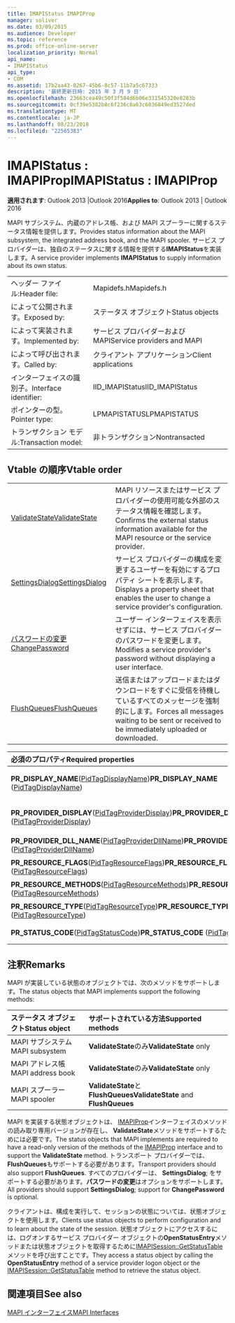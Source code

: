 ```yaml
---
title: IMAPIStatus IMAPIProp
manager: soliver
ms.date: 03/09/2015
ms.audience: Developer
ms.topic: reference
ms.prod: office-online-server
localization_priority: Normal
api_name:
- IMAPIStatus
api_type:
- COM
ms.assetid: 17b2aa43-0267-45b6-8c57-11b7a5c67333
description: '最終更新日時: 2015 年 3 月 9 日'
ms.openlocfilehash: 23663cea49c50f3f584d6b06e331545320e8283b
ms.sourcegitcommit: 0cf39e5382b8c6f236c8a63c6036849ed3527ded
ms.translationtype: MT
ms.contentlocale: ja-JP
ms.lasthandoff: 08/23/2018
ms.locfileid: "22565383"
---
```

# <a name="imapistatus--imapiprop"></a><span data-ttu-id="9b1a0-103">IMAPIStatus : IMAPIProp</span><span class="sxs-lookup"><span data-stu-id="9b1a0-103">IMAPIStatus : IMAPIProp</span></span>

  
  
<span data-ttu-id="9b1a0-104">**適用されます**: Outlook 2013 |Outlook 2016</span><span class="sxs-lookup"><span data-stu-id="9b1a0-104">**Applies to**: Outlook 2013 | Outlook 2016</span></span> 
  
<span data-ttu-id="9b1a0-105">MAPI サブシステム、内蔵のアドレス帳、および MAPI スプーラーに関するステータス情報を提供します。</span><span class="sxs-lookup"><span data-stu-id="9b1a0-105">Provides status information about the MAPI subsystem, the integrated address book, and the MAPI spooler.</span></span> <span data-ttu-id="9b1a0-106">サービス プロバイダーは、独自のステータスに関する情報を提供する**IMAPIStatus**を実装します。</span><span class="sxs-lookup"><span data-stu-id="9b1a0-106">A service provider implements **IMAPIStatus** to supply information about its own status.</span></span> 
  
|||
|:-----|:-----|
|<span data-ttu-id="9b1a0-107">ヘッダー ファイル:</span><span class="sxs-lookup"><span data-stu-id="9b1a0-107">Header file:</span></span>  <br/> |<span data-ttu-id="9b1a0-108">Mapidefs.h</span><span class="sxs-lookup"><span data-stu-id="9b1a0-108">Mapidefs.h</span></span>  <br/> |
|<span data-ttu-id="9b1a0-109">によって公開されます。</span><span class="sxs-lookup"><span data-stu-id="9b1a0-109">Exposed by:</span></span>  <br/> |<span data-ttu-id="9b1a0-110">ステータス オブジェクト</span><span class="sxs-lookup"><span data-stu-id="9b1a0-110">Status objects</span></span>  <br/> |
|<span data-ttu-id="9b1a0-111">によって実装されます。</span><span class="sxs-lookup"><span data-stu-id="9b1a0-111">Implemented by:</span></span>  <br/> |<span data-ttu-id="9b1a0-112">サービス プロバイダーおよび MAPI</span><span class="sxs-lookup"><span data-stu-id="9b1a0-112">Service providers and MAPI</span></span>  <br/> |
|<span data-ttu-id="9b1a0-113">によって呼び出されます。</span><span class="sxs-lookup"><span data-stu-id="9b1a0-113">Called by:</span></span>  <br/> |<span data-ttu-id="9b1a0-114">クライアント アプリケーション</span><span class="sxs-lookup"><span data-stu-id="9b1a0-114">Client applications</span></span>  <br/> |
|<span data-ttu-id="9b1a0-115">インターフェイスの識別子。</span><span class="sxs-lookup"><span data-stu-id="9b1a0-115">Interface identifier:</span></span>  <br/> |<span data-ttu-id="9b1a0-116">IID_IMAPIStatus</span><span class="sxs-lookup"><span data-stu-id="9b1a0-116">IID_IMAPIStatus</span></span>  <br/> |
|<span data-ttu-id="9b1a0-117">ポインターの型。</span><span class="sxs-lookup"><span data-stu-id="9b1a0-117">Pointer type:</span></span>  <br/> |<span data-ttu-id="9b1a0-118">LPMAPISTATUS</span><span class="sxs-lookup"><span data-stu-id="9b1a0-118">LPMAPISTATUS</span></span>  <br/> |
|<span data-ttu-id="9b1a0-119">トランザクション モデル:</span><span class="sxs-lookup"><span data-stu-id="9b1a0-119">Transaction model:</span></span>  <br/> |<span data-ttu-id="9b1a0-120">非トランザクション</span><span class="sxs-lookup"><span data-stu-id="9b1a0-120">Nontransacted</span></span>  <br/> |
   
## <a name="vtable-order"></a><span data-ttu-id="9b1a0-121">Vtable の順序</span><span class="sxs-lookup"><span data-stu-id="9b1a0-121">Vtable order</span></span>

|||
|:-----|:-----|
|[<span data-ttu-id="9b1a0-122">ValidateState</span><span class="sxs-lookup"><span data-stu-id="9b1a0-122">ValidateState</span></span>](imapistatus-validatestate.md) <br/> |<span data-ttu-id="9b1a0-123">MAPI リソースまたはサービス プロバイダーの使用可能な外部のステータス情報を確認します。</span><span class="sxs-lookup"><span data-stu-id="9b1a0-123">Confirms the external status information available for the MAPI resource or the service provider.</span></span>  <br/> |
|[<span data-ttu-id="9b1a0-124">SettingsDialog</span><span class="sxs-lookup"><span data-stu-id="9b1a0-124">SettingsDialog</span></span>](imapistatus-settingsdialog.md) <br/> |<span data-ttu-id="9b1a0-125">サービス プロバイダーの構成を変更するユーザーを有効にするプロパティ シートを表示します。</span><span class="sxs-lookup"><span data-stu-id="9b1a0-125">Displays a property sheet that enables the user to change a service provider's configuration.</span></span>  <br/> |
|[<span data-ttu-id="9b1a0-126">パスワードの変更</span><span class="sxs-lookup"><span data-stu-id="9b1a0-126">ChangePassword</span></span>](imapistatus-changepassword.md) <br/> |<span data-ttu-id="9b1a0-127">ユーザー インターフェイスを表示せずには、サービス プロバイダーのパスワードを変更します。</span><span class="sxs-lookup"><span data-stu-id="9b1a0-127">Modifies a service provider's password without displaying a user interface.</span></span>  <br/> |
|[<span data-ttu-id="9b1a0-128">FlushQueues</span><span class="sxs-lookup"><span data-stu-id="9b1a0-128">FlushQueues</span></span>](imapistatus-flushqueues.md) <br/> |<span data-ttu-id="9b1a0-129">送信またはアップロードまたはダウンロードをすぐに受信を待機しているすべてのメッセージを強制的にします。</span><span class="sxs-lookup"><span data-stu-id="9b1a0-129">Forces all messages waiting to be sent or received to be immediately uploaded or downloaded.</span></span>  <br/> |
   
|<span data-ttu-id="9b1a0-130">**必須のプロパティ**</span><span class="sxs-lookup"><span data-stu-id="9b1a0-130">**Required properties**</span></span>|<span data-ttu-id="9b1a0-131">**Access**</span><span class="sxs-lookup"><span data-stu-id="9b1a0-131">**Access**</span></span>|
|:-----|:-----|
|<span data-ttu-id="9b1a0-132">**PR_DISPLAY_NAME**([PidTagDisplayName](pidtagdisplayname-canonical-property.md))</span><span class="sxs-lookup"><span data-stu-id="9b1a0-132">**PR_DISPLAY_NAME** ([PidTagDisplayName](pidtagdisplayname-canonical-property.md))</span></span>  <br/> |<span data-ttu-id="9b1a0-133">値の取得および設定が可能です。</span><span class="sxs-lookup"><span data-stu-id="9b1a0-133">Read/write</span></span>  <br/> |
|<span data-ttu-id="9b1a0-134">**PR_PROVIDER_DISPLAY**([PidTagProviderDisplay](pidtagproviderdisplay-canonical-property.md))</span><span class="sxs-lookup"><span data-stu-id="9b1a0-134">**PR_PROVIDER_DISPLAY** ([PidTagProviderDisplay](pidtagproviderdisplay-canonical-property.md))</span></span>  <br/> |<span data-ttu-id="9b1a0-135">値の取得および設定が可能です。</span><span class="sxs-lookup"><span data-stu-id="9b1a0-135">Read/write</span></span>  <br/> |
|<span data-ttu-id="9b1a0-136">**PR_PROVIDER_DLL_NAME**([PidTagProviderDllName](pidtagproviderdllname-canonical-property.md))</span><span class="sxs-lookup"><span data-stu-id="9b1a0-136">**PR_PROVIDER_DLL_NAME** ([PidTagProviderDllName](pidtagproviderdllname-canonical-property.md))</span></span>  <br/> |<span data-ttu-id="9b1a0-137">読み取り専用</span><span class="sxs-lookup"><span data-stu-id="9b1a0-137">Read-only</span></span>  <br/> |
|<span data-ttu-id="9b1a0-138">**PR_RESOURCE_FLAGS**([PidTagResourceFlags](pidtagresourceflags-canonical-property.md))</span><span class="sxs-lookup"><span data-stu-id="9b1a0-138">**PR_RESOURCE_FLAGS** ([PidTagResourceFlags](pidtagresourceflags-canonical-property.md))</span></span>  <br/> |<span data-ttu-id="9b1a0-139">読み取り専用</span><span class="sxs-lookup"><span data-stu-id="9b1a0-139">Read-only</span></span>  <br/> |
|<span data-ttu-id="9b1a0-140">**PR_RESOURCE_METHODS**([PidTagResourceMethods](pidtagresourcemethods-canonical-property.md))</span><span class="sxs-lookup"><span data-stu-id="9b1a0-140">**PR_RESOURCE_METHODS** ([PidTagResourceMethods](pidtagresourcemethods-canonical-property.md))</span></span>  <br/> |<span data-ttu-id="9b1a0-141">読み取り専用</span><span class="sxs-lookup"><span data-stu-id="9b1a0-141">Read-only</span></span>  <br/> |
|<span data-ttu-id="9b1a0-142">**PR_RESOURCE_TYPE**([PidTagResourceType](pidtagresourcetype-canonical-property.md))</span><span class="sxs-lookup"><span data-stu-id="9b1a0-142">**PR_RESOURCE_TYPE** ([PidTagResourceType](pidtagresourcetype-canonical-property.md))</span></span>  <br/> |<span data-ttu-id="9b1a0-143">読み取り専用</span><span class="sxs-lookup"><span data-stu-id="9b1a0-143">Read-only</span></span>  <br/> |
|<span data-ttu-id="9b1a0-144">**PR_STATUS_CODE**([PidTagStatusCode](pidtagstatuscode-canonical-property.md))</span><span class="sxs-lookup"><span data-stu-id="9b1a0-144">**PR_STATUS_CODE** ([PidTagStatusCode](pidtagstatuscode-canonical-property.md))</span></span>  <br/> |<span data-ttu-id="9b1a0-145">読み取り専用</span><span class="sxs-lookup"><span data-stu-id="9b1a0-145">Read-only</span></span>  <br/> |
   
## <a name="remarks"></a><span data-ttu-id="9b1a0-146">注釈</span><span class="sxs-lookup"><span data-stu-id="9b1a0-146">Remarks</span></span>

<span data-ttu-id="9b1a0-147">MAPI が実装している状態のオブジェクトでは、次のメソッドをサポートします。</span><span class="sxs-lookup"><span data-stu-id="9b1a0-147">The status objects that MAPI implements support the following methods:</span></span>
  
|<span data-ttu-id="9b1a0-148">**ステータス オブジェクト**</span><span class="sxs-lookup"><span data-stu-id="9b1a0-148">**Status object**</span></span>|<span data-ttu-id="9b1a0-149">**サポートされている方法**</span><span class="sxs-lookup"><span data-stu-id="9b1a0-149">**Supported methods**</span></span>|
|:-----|:-----|
|<span data-ttu-id="9b1a0-150">MAPI サブシステム</span><span class="sxs-lookup"><span data-stu-id="9b1a0-150">MAPI subsystem</span></span>  <br/> |<span data-ttu-id="9b1a0-151">**ValidateState**のみ</span><span class="sxs-lookup"><span data-stu-id="9b1a0-151">**ValidateState** only</span></span>  <br/> |
|<span data-ttu-id="9b1a0-152">MAPI アドレス帳</span><span class="sxs-lookup"><span data-stu-id="9b1a0-152">MAPI address book</span></span>  <br/> |<span data-ttu-id="9b1a0-153">**ValidateState**のみ</span><span class="sxs-lookup"><span data-stu-id="9b1a0-153">**ValidateState** only</span></span>  <br/> |
|<span data-ttu-id="9b1a0-154">MAPI スプーラー</span><span class="sxs-lookup"><span data-stu-id="9b1a0-154">MAPI spooler</span></span>  <br/> |<span data-ttu-id="9b1a0-155">**ValidateState**と**FlushQueues**</span><span class="sxs-lookup"><span data-stu-id="9b1a0-155">**ValidateState** and **FlushQueues**</span></span> <br/> |
   
<span data-ttu-id="9b1a0-156">MAPI を実装する状態オブジェクトは、 [IMAPIProp](imapipropiunknown.md)インターフェイスのメソッドの読み取り専用バージョンが存在し、 **ValidateState**メソッドをサポートするためには必要です。</span><span class="sxs-lookup"><span data-stu-id="9b1a0-156">The status objects that MAPI implements are required to have a read-only version of the methods of the [IMAPIProp](imapipropiunknown.md) interface and to support the **ValidateState** method.</span></span> <span data-ttu-id="9b1a0-157">トランスポート プロバイダーでは、 **FlushQueues**もサポートする必要があります。</span><span class="sxs-lookup"><span data-stu-id="9b1a0-157">Transport providers should also support **FlushQueues**.</span></span> <span data-ttu-id="9b1a0-158">すべてのプロバイダーは、 **SettingsDialog**; をサポートする必要があります。**パスワードの変更**はオプションをサポートします。</span><span class="sxs-lookup"><span data-stu-id="9b1a0-158">All providers should support **SettingsDialog**; support for **ChangePassword** is optional.</span></span> 
  
<span data-ttu-id="9b1a0-159">クライアントは、構成を実行して、セッションの状態については、状態オブジェクトを使用します。</span><span class="sxs-lookup"><span data-stu-id="9b1a0-159">Clients use status objects to perform configuration and to learn about the state of the session.</span></span> <span data-ttu-id="9b1a0-160">状態オブジェクトにアクセスするには、ログオンするサービス プロバイダー オブジェクトの**OpenStatusEntry**メソッドまたは状態オブジェクトを取得するために[IMAPISession::GetStatusTable](imapisession-getstatustable.md)メソッドを呼び出すことです。</span><span class="sxs-lookup"><span data-stu-id="9b1a0-160">They access a status object by calling the **OpenStatusEntry** method of a service provider logon object or the [IMAPISession::GetStatusTable](imapisession-getstatustable.md) method to retrieve the status object.</span></span> 
  
## <a name="see-also"></a><span data-ttu-id="9b1a0-161">関連項目</span><span class="sxs-lookup"><span data-stu-id="9b1a0-161">See also</span></span>



[<span data-ttu-id="9b1a0-162">MAPI インターフェイス</span><span class="sxs-lookup"><span data-stu-id="9b1a0-162">MAPI Interfaces</span></span>](mapi-interfaces.md)

